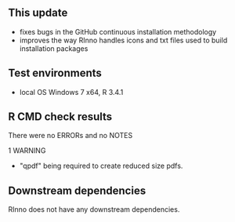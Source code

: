 ## This update
* fixes bugs in the GitHub continuous installation methodology
* improves the way RInno handles icons and txt files used to build installation packages

## Test environments
* local OS Windows 7 x64, R 3.4.1

## R CMD check results
There were no ERRORs and no NOTES

1 WARNING
* "qpdf" being required to create reduced size pdfs.

## Downstream dependencies
RInno does not have any downstream dependencies.
